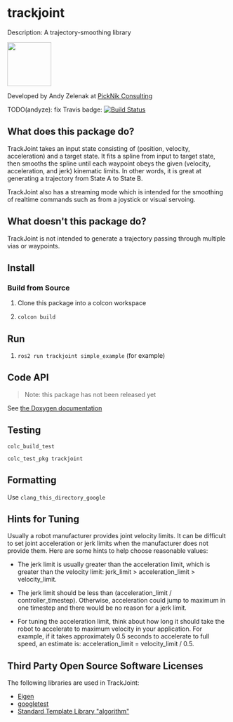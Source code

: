 # trackjoint

Description: A trajectory-smoothing library

<img src="https://picknik.ai/assets/images/logo.jpg" width="100">

Developed by Andy Zelenak at [PickNik Consulting](http://picknik.ai/)

TODO(andyze): fix Travis badge:
[![Build Status](https://travis-ci.com/PickNikRobotics/trackjoint.svg?token=o9hPQnr2kShM9ckDs6J8&branch=master)](https://travis-ci.com/PickNikRobotics/trackjoint)

## What does this package do?

TrackJoint takes an input state consisting of (position, velocity, acceleration) and a target state. It fits a spline from input to target state, then smooths the spline until each waypoint obeys the given (velocity, acceleration, and jerk) kinematic limits. In other words, it is great at generating a trajectory from State A to State B.

TrackJoint also has a streaming mode which is intended for the smoothing of realtime commands such as from a joystick or visual servoing.

## What doesn't this package do?

TrackJoint is not intended to generate a trajectory passing through multiple vias or waypoints.

## Install

### Build from Source

1. Clone this package into a colcon workspace

2. `colcon build`

## Run

1. `ros2 run trackjoint simple_example`  (for example)

## Code API

> Note: this package has not been released yet

See [the Doxygen documentation](http://docs.ros.org/melodic/api/trackjoint/html/anotated.html)

## Testing

    colc_build_test

    colc_test_pkg trackjoint

## Formatting

Use `clang_this_directory_google`

## Hints for Tuning

Usually a robot manufacturer provides joint velocity limits. It can be difficult to set joint acceleration or jerk limits when the manufacturer does not provide them. Here are some hints to help choose reasonable values:

* The jerk limit is usually greater than the acceleration limit, which is greater than the velocity limit: jerk_limit > acceleration_limit > velocity_limit.

* The jerk limit should be less than (acceleration_limit / controller_timestep). Otherwise, acceleration could jump to maximum in one timestep and there would be no reason for a jerk limit.

* For tuning the acceleration limit, think about how long it should take the robot to accelerate to maximum velocity in your application. For example, if it takes approximately 0.5 seconds to accelerate to full speed, an estimate is:  acceleration_limit = velocity_limit / 0.5.

## Third Party Open Source Software Licenses

The following libraries are used in TrackJoint:

 - [Eigen](http://eigen.tuxfamily.org/index.php?title=Main_Page#License)
 - [googletest](https://github.com/google/googletest/blob/master/googletest/LICENSE)
 - [Standard Template Library "algorithm"](https://github.com/google/libcxx/blob/master/LICENSE.TXT)
